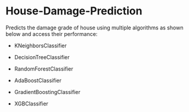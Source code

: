 # House-Damage-Prediction

Predicts the damage grade of house using multiple algorithms as shown below and access their performance:

* KNeighborsClassifier


* DecisionTreeClassifier


* RandomForestClassifier


* AdaBoostClassifier


* GradientBoostingClassifier


* XGBClassifier
